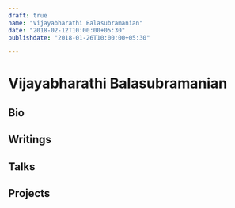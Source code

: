 ```yaml
---
draft: true
name: "Vijayabharathi Balasubramanian"
date: "2018-02-12T10:00:00+05:30"
publishdate: "2018-01-26T10:00:00+05:30"

---
```


# Vijayabharathi Balasubramanian

## Bio

## Writings

## Talks

## Projects
 